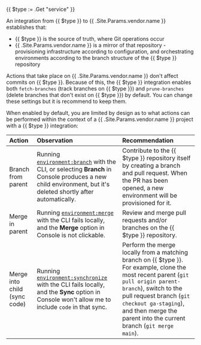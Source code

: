 {{ $type := .Get "service" }}

An integration from {{ $type }} to {{ .Site.Params.vendor.name }} establishes that:

- {{ $type }} is the source of truth, where Git operations occur
- {{ .Site.Params.vendor.name }} is a mirror of that repository - provisioning infrastructure according to configuration, and orchestrating environments according to the branch structure of the {{ $type }} repository

Actions that take place on {{ .Site.Params.vendor.name }} don't affect commits on {{ $type }}.
Because of this, the {{ $type }} integration enables both `fetch-branches` (track branches on {{ $type }}) and `prune-branches` (delete branches that don't exist on {{ $type }}) by default.
You can change these settings but it is recommend to keep them.

When enabled by default, you are limited by design as to what actions can be performed within the context of a {{ .Site.Params.vendor.name }} project with a {{ $type }} integration:

| Action         | Observation         | Recommendation |
| :---------------- | :---------------- | :------- |
| Branch from parent | Running [`environment:branch`](/administration/cli/reference#environmentbranch) with the CLI, or selecting **Branch** in Console produces a new child environment, but it's deleted shortly after automatically. | Contribute to the {{ $type }} repository itself by creating a branch and pull request. When the PR has been opened, a new environment will be provisioned for it.  |
| Merge in parent | Running [`environment:merge`](/administration/cli/reference#environmentmerge) with the CLI fails locally, and the **Merge** option in Console is not clickable. | Review and merge pull requests and/or branches on the {{ $type }} repository. |
| Merge into child (sync code) | Running [`environment:synchronize`](/administration/cli/reference#environmentsynchronize) with the CLI fails locally, and the **Sync** option in Console won't allow me to include `code` in that sync. | Perform the merge locally from a matching branch on {{ $type }}. For example, clone the most recent parent (`git pull origin parent-branch`), switch to the pull request branch (`git checkout ga-staging`), and then merge the parent into the current branch (`git merge main`). |